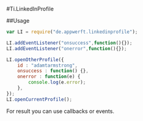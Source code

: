 #Ti.LinkedInProfile

##Usage   

```javascript
var LI = require("de.appwerft.linkedinprofile");

LI.addEventListener("onsuccess",function(){});
LI.addEventListener("onerror",function(){});

LI.openOtherProfile({
	id : "adamtarmstrong",
	onsuccess : function() {},
	onerror : function(e) {
		console.log(e.error);
	},
});
LI.openCurrentProfile();
```
For result you can use callbacks or events.